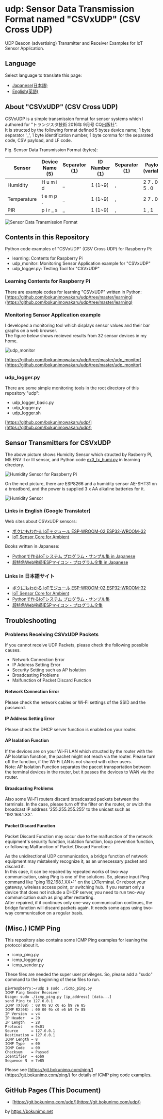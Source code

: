 # udp: Sensor Data Transmission Format named "CSVxUDP" (CSV Cross UDP)

UDP Beacon (advertising) Transmitter and Receiver Examples for IoT Sensor Application.  

## Language

Select language to translate this page:

* [Japanese(日本語)](https://translate.google.com/website?sl=en&tl=ja&hl&u=https://git.bokunimo.com/udp/)
* [English(英語)](https://git.bokunimo.com/udp/)

## About "CSVxUDP" (CSV Cross UDP)

CSVxUDP is a simple transmission format for sensor systems which I authored for "トランジスタ技術 2016年 9月号 CQ出版社".  
It is structed by the following format defined 5 bytes device name; 1 byte separator '_', 1 byte identification number, 1 byte comma for the separated code, CSV payload, and LF code.  

Fig. Sensor Data Transmission Format (bytes):  

|Sensor     |Device Name (5)  |Separator (1)|ID Number (1)|Separator (1)|Payload (variable)  |Line Feed (1)|
|-----------|-----------------|-------------|-------------|-------------|--------------------|-------------|
|Humidity   | H u m i d       | _           | 1 (1~9)     | ,           | 2 7 . 0 ,   7 5 . 0| \n          |
|Temperature| t e m p .       | _           | 1 (1~9)     | ,           | 2 7 . 0            | \n          |
|PIR        | p i r _ s       | _           | 1 (1~9)     | ,           | 1 , 1              | \n          |

![Sensor Data Transmission Format](https://bokunimo.net/blog/wp-content/uploads/2022/06/csv.jpg)

## Contents in this Repository

Python code examples of "CSVxUDP" (CSV Cross UDP) for Raspberry Pi:  

* learning: Contents for Raspberry Pi  
* udp_monitor: Monitoring Sensor Application example for "CSVxUDP"  
* udp_logger.py: Testing Tool for "CSVxUDP"  

### Learning Contents for Raspberry Pi

There are example codes for learning "CSVxUDP" written in Python:  
[https://github.com/bokunimowakaru/udp/tree/master/learning](https://github.com/bokunimowakaru/udp/tree/master/learning)

### Monitoring Sensor Application example

I developed a monitoring tool which displays sensor values and their bar graphs on a web browser.  
The figure below shows recieved results from 32 sensor devices in my home.  

![udp_monitor](https://bokunimo.net/blog/wp-content/uploads/2022/02/udp-768x406.jpg)

[https://github.com/bokunimowakaru/udp/tree/master/udp_monitor](https://github.com/bokunimowakaru/udp/tree/master/udp_monitor)

### udp_logger.py

There are some simple monitoring tools in the root directory of this repository "udp":  

* udp_logger_basic.py
* udp_logger.py
* udp_logger.sh

[https://github.com/bokunimowakaru/udp/](https://github.com/bokunimowakaru/udp/)

## Sensor Transmitters for CSVxUDP

The above picture shows Humidity Sensor which structed by Rasberry Pi, M5 ENV II or III sensor,
and Python code [ex3_tx_humi.py](https://github.com/bokunimowakaru/udp/blob/master/learning/ex3_tx_humi.py) in learning directory.  

![Humidity Sensor for Raspberry Pi](https://raw.githubusercontent.com/bokunimowakaru/udp/master/learning/humid_sesnor.jpg)

On the next picture, there are ESP8266 and a humidity sensor AE-SHT31 on a breadbord,
and the power is supplied 3 x AA alkaline batteries for it.

![Humidity Sensor](https://bokunimo.net/blog/wp-content/uploads/yahoo/blog_import_5c796d4c214c7.jpg)

### Links in English (Google Translater)

Web sites about CSVxUDP sensors:
* [ボクにもわかる IoTモジュール ESP-WROOM-02 ESP32-WROOM-32](https://translate.google.com/website?sl=ja&tl=en&hl&u=https://git.bokunimo.com/esp/)
* [IoT Sensor Core for Ambient](https://translate.google.com/website?sl=ja&tl=en&hl&u=https://bokunimo.net/ambient/)

Books written in Japanese:
* [Pythonで作るIoTシステム プログラム・サンプル集 in Japanese](https://translate.google.com/website?sl=ja&tl=en&hl&u=https://amzn.to/3ls4Vx4)
* [超特急Web接続!ESPマイコン・プログラム全集 in Japanese](https://translate.google.com/website?sl=ja&tl=en&hl&u=https://amzn.to/3JWq78I)

### Links in 日本語サイト
* [ボクにもわかる IoTモジュール ESP-WROOM-02 ESP32-WROOM-32](https://git.bokunimo.com/esp/)
* [IoT Sensor Core for Ambient](https://bokunimo.net/ambient/)
* [Pythonで作るIoTシステム プログラム・サンプル集](https://amzn.to/3ls4Vx4)
* [超特急Web接続!ESPマイコン・プログラム全集](https://amzn.to/3JWq78I)

## Troubleshooting

### Problems Receiving CSVxUDP Packets

If you cannot receive UDP Packets, please check the following possible causes.

* Network Connection Error
* IP Address Setting Error
* Security Setting such as AP Isolation
* Broadcasting Problems
* Malfunction of Packet Discard Function

#### Network Connection Error  

Please check the network cables or Wi-Fi settings of the SSID and the password.  

#### IP Address Setting Error  

Please check the DHCP server function is enabled on your router.  

#### AP Isolation Function  

If the devices are on your Wi-Fi LAN which structed by the router with the AP Isolation function, the pachet might not reach via the router. Please turn off the function, if the Wi-Fi LAN is not shared with other users.  
Note: AP Isolation Function separates the paccet transportation between the terminal devices in the router, but it passes the devices to WAN via the router.  

#### Broadcasting Problems

Also some Wi-Fi routers discard broadcasted packets between the tarminals. In the case, please turn off the filter on the router, or swich the broadcast IP address '255.255.255.255' to the unicast such as '192.168.1.XX'.  

#### Packet Discard Function  

Packet Discard Function may occur due to the malfunction of the network equipment's security function, isolation function, loop prevention function, or following Malfunction of Packet Discard Function:

As the unidirectional UDP communication, a bridge function of network equipment may mistakenly recognize it, as an unnecessary packet and discard it.  
In this case, it can be repaired by repeated works of two-way communication, using Ping is one of the solutions. So, please input Ping command like "ping 192.168.1.XX⏎" on the LXTerminal.
Or reboot your gateway, wireless access point, or switching hub. If you restart only a device that does not include a DHCP server, you need to run two-way communication such as ping after restarting.  
After repaired, if it continues only one-way communication continues, the bridge function will discard packets again. It needs some apps using two-way communication on a regular basis.  

## (Misc.) ICMP Ping

This repository also contains some ICMP Ping examples for leaning the protocol about it.  

* icmp_ping.py
* icmp_logger.py
* icmp_sender.py

These files are needed the super user privileges.  So, please add a "sudo" command to the beginning of these files to run.  

	pi@raspberry:~/udp $ sudo ./icmp_ping.py  
	ICMP Ping Sender Receiver  
	Usage: sudo ./icmp_ping.py [ip_address] [data...]  
	send Ping to 127.0.0.1  
	ICMP TX(08) : 08 00 93 c0 e5 b9 7e 85  
	ICMP RX(08) : 00 00 9b c0 e5 b9 7e 85  
	IP Version  = v4  
	IP Header   = 20  
	IP Length   = 28  
	Protocol    = 0x01  
	Source      = 127.0.0.1  
	Destination = 127.0.0.1  
	ICMP Length = 8  
	ICMP Type   = 00  
	ICMP Code   = 00  
	Checksum    = Passed  
	Identifier  = e5b9  
	Sequence N  = 7e85  

Please see [https://git.bokunimo.com/ping/](https://git.bokunimo.com/ping/) for details of ICMP ping code examples.  

## GitHub Pages (This Document)

* [https://git.bokunimo.com/udp/](https://git.bokunimo.com/udp/)

by <https://bokunimo.net>


